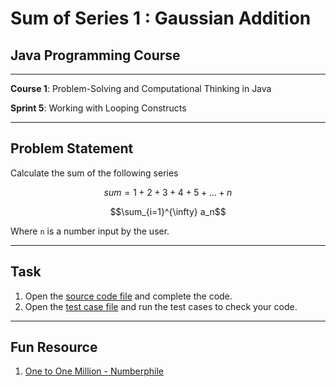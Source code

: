 # Sum of Series 1 : Gaussian Addition

## Java Programming Course

---

**Course 1**: Problem-Solving and Computational Thinking in Java

**Sprint 5**: Working with Looping Constructs

---

Problem Statement
---

Calculate the sum of the following series

$$sum=1+2+3+4+5+...+n$$

$$\sum_{i=1}^{\infty} a_n$$

Where `n` is a number input by the user.

---

Task
---

1. Open the [source code file](src/main/java/io/github/dbc/SeriesSumFinder.java) and complete the code.
2. Open the [test case file](src/test/java/io/github/dbc/SeriesSumFinderTest.java) and run the test cases to
   check your code.

---

Fun Resource
---

1. [One to One Million - Numberphile](https://www.youtube.com/watch?v=Dd81F6-Ar_0)
